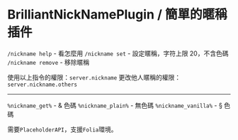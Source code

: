 # BrilliantNickNamePlugin / 簡單的暱稱插件

` /nickname help ` - 看怎麼用
` /nickname set ` - 設定暱稱，字符上限 20，不含色碼
` /nickname remove ` - 移除暱稱

使用以上指令的權限：` server.nickname `
更改他人暱稱的權限：` server.nickname.others `

---

` %nickname_get% ` - & 色碼
` %nickname_plain% ` - 無色碼
` %nickname_vanilla% ` - § 色碼

需要` PlaceholderAPI `，支援` Folia `環境。